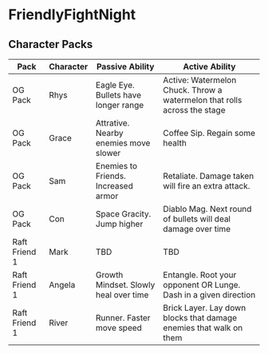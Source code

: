 # FriendlyFightNight

## Character Packs

| Pack | Character | Passive Ability | Active Ability |
| ---- | --------- | --------------- | -------------- |
| OG Pack | Rhys | Eagle Eye. Bullets have longer range | Active: Watermelon Chuck. Throw a watermelon that rolls across the stage |
| OG Pack | Grace | Attrative. Nearby enemies move slower | Coffee Sip. Regain some health |
| OG Pack | Sam | Enemies to Friends. Increased armor | Retaliate. Damage taken will fire an extra attack. |
| OG Pack | Con | Space Gracity. Jump higher | Diablo Mag. Next round of bullets will deal damage over time |
| Raft Friend 1 | Mark | TBD | TBD |
| Raft Friend 1 | Angela | Growth Mindset. Slowly heal over time | Entangle. Root your opponent OR Lunge. Dash in a given direction |
| Raft Friend 1 | River | Runner. Faster move speed | Brick Layer. Lay down blocks that damage enemies that walk on them |
